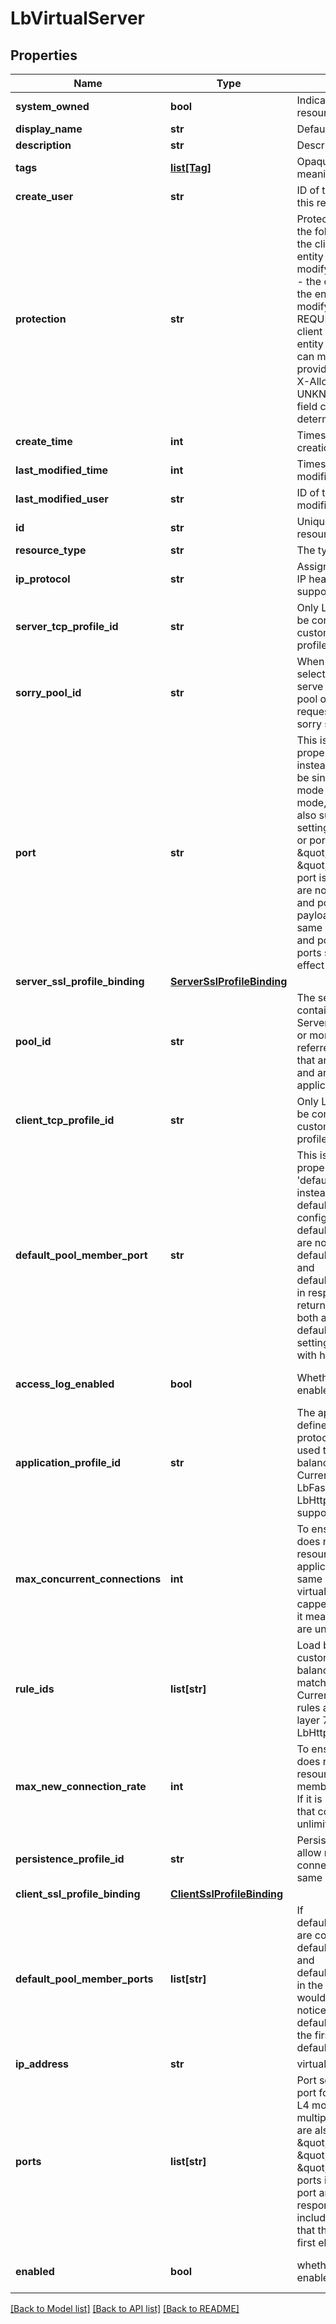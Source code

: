 # LbVirtualServer

## Properties
Name | Type | Description | Notes
------------ | ------------- | ------------- | -------------
**system_owned** | **bool** | Indicates system owned resource | [optional] 
**display_name** | **str** | Defaults to ID if not set | [optional] 
**description** | **str** | Description of this resource | [optional] 
**tags** | [**list[Tag]**](Tag.md) | Opaque identifiers meaningful to the API user | [optional] 
**create_user** | **str** | ID of the user who created this resource | [optional] 
**protection** | **str** | Protection status is one of the following: PROTECTED - the client who retrieved the entity is not allowed             to modify it. NOT_PROTECTED - the client who retrieved the entity is allowed                 to modify it REQUIRE_OVERRIDE - the client who retrieved the entity is a super                    user and can modify it, but only when providing                    the request header X-Allow-Overwrite&#x3D;true. UNKNOWN - the _protection field could not be determined for this           entity.  | [optional] 
**create_time** | **int** | Timestamp of resource creation | [optional] 
**last_modified_time** | **int** | Timestamp of last modification | [optional] 
**last_modified_user** | **str** | ID of the user who last modified this resource | [optional] 
**id** | **str** | Unique identifier of this resource | [optional] 
**resource_type** | **str** | The type of this resource. | [optional] 
**ip_protocol** | **str** | Assigned Internet Protocol in IP header, TCP, UDP are supported.  | [optional] [default to 'TCP']
**server_tcp_profile_id** | **str** | Only L7 virtual server could be configured with customized server side TCP profile.  | [optional] 
**sorry_pool_id** | **str** | When load balancer can not select a backend server to serve the request in default pool or pool in rules, the request would be served by sorry server pool.  | [optional] 
**port** | **str** | This is a deprecated property, please use &#x27;ports&#x27; instead. Port setting could be single port for both L7 mode and L4 mode. For L4 mode, a single port range is also supported. The port setting could be a single port or port range such as \&quot;80\&quot;, \&quot;1234-1236\&quot;. If port is configured and ports are not specified, both port and ports in response payload would return the same port value. If both port and ports are configured, ports setting would take effect with higher priority.  | [optional] 
**server_ssl_profile_binding** | [**ServerSslProfileBinding**](ServerSslProfileBinding.md) |  | [optional] 
**pool_id** | **str** | The server pool(LbPool) contains backend servers. Server pool consists of one or more servers, also referred to as pool members, that are similarly configured and are running the same application.  | [optional] 
**client_tcp_profile_id** | **str** | Only L7 virtual server could be configured with customized client side TCP profile.  | [optional] 
**default_pool_member_port** | **str** | This is a deprecated property, please use &#x27;default_pool_member_ports&#x27; instead. If default_pool_member_port is configured and default_pool_member_ports are not specified, both default_pool_member_port and default_pool_member_ports in response payload would return the same port value. If both are specified, default_pool_member_ports setting would take effect with higher priority.  | [optional] 
**access_log_enabled** | **bool** | Whether access log is enabled | [optional] [default to False]
**application_profile_id** | **str** | The application profile defines the application protocol characteristics. It is used to influence how load balancing is performed. Currently, LbFastTCPProfile, LbFastUDPProfile and LbHttpProfile, etc are supported.  | 
**max_concurrent_connections** | **int** | To ensure one virtual server does not over consume resources, affecting other applications hosted on the same LBS, connections to a virtual server can be capped. If it is not specified, it means that connections are unlimited.  | [optional] 
**rule_ids** | **list[str]** | Load balancer rules allow customization of load balancing behavior using match/action rules. Currently, load balancer rules are supported for only layer 7 virtual servers with LbHttpProfile.  | [optional] 
**max_new_connection_rate** | **int** | To ensure one virtual server does not over consume resources, connections to a member can be rate limited. If it is not specified, it means that connection rate is unlimited.  | [optional] 
**persistence_profile_id** | **str** | Persistence profile is used to allow related client connections to be sent to the same backend server.  | [optional] 
**client_ssl_profile_binding** | [**ClientSslProfileBinding**](ClientSslProfileBinding.md) |  | [optional] 
**default_pool_member_ports** | **list[str]** | If default_pool_member_ports are configured, both default_pool_member_port and default_pool_member_ports in the response payload would include port settings, notice that the value of default_pool_member_port is the first element of default_pool_member_ports.  | [optional] 
**ip_address** | **str** | virtual server IP address | 
**ports** | **list[str]** | Port setting could be a single port for both L7 mode and L4 mode. For L4 mode, multiple ports or port ranges are also supported such as \&quot;80\&quot;, \&quot;443\&quot;, \&quot;1234-1236\&quot;. If ports is configured, both port and ports in the response payload would include port settings, notice that the port field value is the first element of ports.  | [optional] 
**enabled** | **bool** | whether the virtual server is enabled | [optional] [default to True]

[[Back to Model list]](../README.md#documentation-for-models) [[Back to API list]](../README.md#documentation-for-api-endpoints) [[Back to README]](../README.md)

